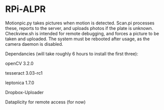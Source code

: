 # RPi-ALPR

Motionpic.py takes pictures when motion is detected. Scan.pi processes these, reports to the server, and uploads photos if the plate is unknown. Checkview.sh is intended for remote debugging, and forces a picture to be taken and uploaded. The system must be rebooted after usage, as the camera daemon is disabled.


Dependancies (will take roughly 6 hours to install the first three):

openCV 3.2.0

tesseract 3.03-rc1

leptonica 1.7.0

Dropbox-Uploader

Dataplicity for remote access (for now)

